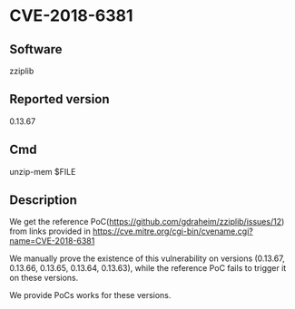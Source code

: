# CVE-2018-6381

## Software
zziplib

## Reported version
0.13.67

## Cmd
unzip-mem $FILE

## Description
We get the reference PoC(https://github.com/gdraheim/zziplib/issues/12) from links provided in https://cve.mitre.org/cgi-bin/cvename.cgi?name=CVE-2018-6381

We manually prove the existence of this vulnerability on versions (0.13.67, 0.13.66, 0.13.65, 0.13.64, 0.13.63), while the reference PoC fails to trigger it on these versions.

We provide PoCs works for these versions.

